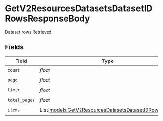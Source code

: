 # GetV2ResourcesDatasetsDatasetIDRowsResponseBody

Dataset rows Retrieved.


## Fields

| Field                                                                                                          | Type                                                                                                           | Required                                                                                                       | Description                                                                                                    |
| -------------------------------------------------------------------------------------------------------------- | -------------------------------------------------------------------------------------------------------------- | -------------------------------------------------------------------------------------------------------------- | -------------------------------------------------------------------------------------------------------------- |
| `count`                                                                                                        | *float*                                                                                                        | :heavy_check_mark:                                                                                             | N/A                                                                                                            |
| `page`                                                                                                         | *float*                                                                                                        | :heavy_check_mark:                                                                                             | N/A                                                                                                            |
| `limit`                                                                                                        | *float*                                                                                                        | :heavy_check_mark:                                                                                             | N/A                                                                                                            |
| `total_pages`                                                                                                  | *float*                                                                                                        | :heavy_check_mark:                                                                                             | N/A                                                                                                            |
| `items`                                                                                                        | List[[models.GetV2ResourcesDatasetsDatasetIDRowsItems](../models/getv2resourcesdatasetsdatasetidrowsitems.md)] | :heavy_check_mark:                                                                                             | N/A                                                                                                            |